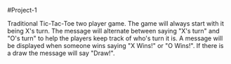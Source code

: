 #Project-1

Traditional Tic-Tac-Toe two player game. The game will always start with it being X's turn. The message will alternate between saying "X's turn" and "O's turn" to help the players keep track of who's turn it is. A message will be displayed when someone wins saying "X Wins!" or "O Wins!". If there is a draw the message will say "Draw!".
